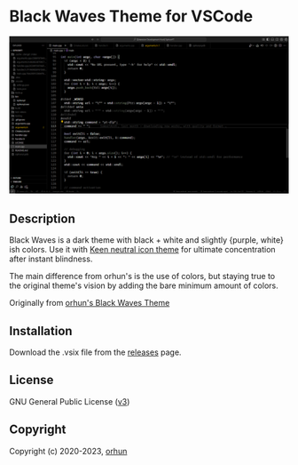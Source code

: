 # Black Waves Theme for VSCode

![Demo](https://github.com/SamuelArdi/Black-Waves-Altered/blob/master/images/demo.png)

## Description

<!-- Eyes go brrr -->
Black Waves is a dark theme with black + white and slightly {purple, white} ish colors. Use it with [Keen neutral icon theme](https://marketplace.visualstudio.com/items?itemName=keenethics.keen-neutral-icon-theme) for ultimate concentration after instant blindness.  

The main difference from orhun's is the use of colors, but staying true to the original theme's vision by adding the bare minimum amount of colors.

Originally from [orhun's Black Waves Theme](https://github.com/orhun/Black-Waves)

## Installation

Download the .vsix file from the [releases](https://github.com/SamuelArdi/Black-Waves-Altered/releases) page.

## License

GNU General Public License ([v3](https://www.gnu.org/licenses/gpl.txt))

## Copyright

Copyright (c) 2020-2023, [orhun](https://www.github.com/orhun)
